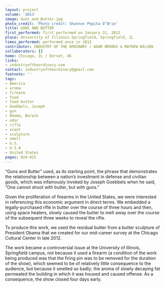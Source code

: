 ```yaml
---
layout: project
volume: '2013'
image: Guns_and_Butter.jpg
photo_credit: 'Photo credit: Shannon Pepita O’Brie'
title: GUNS AND BUTTER
first_performed: first performed on January 31, 2013
place: University of Illinois-Springfield, Springfield, IL
times_performed: performed once in 2013
contributor: INDUSTRY OF THE ORDINARY / ADAM BROOKS & MATHEW WILSON
collaborators: []
home: Chicago, IL / Dorset, UK
links:
- industryoftheordinary.com
contact: industryoftheordinary@gmail.com
footnote: ''
tags:
- America
- aroma
- firearm
- food
- food butter
- Goebbels, Joseph
- gun
- Obama, Barack
- odor
- rifle
- scent
- sculpture
- smell
- U.S.
- U.S.A
- United States
pages: 024-025
---
```


“Guns and Butter” used, as its starting point, the phrase that demonstrates the relationship between a nation’s investment in defense and civilian goods, which was infamously invoked by Joseph Goebbels when he said, “One cannot shoot with butter, but with guns.”

Given the proliferation of firearms in the United States, we were interested in referencing this economic argument in direct terms. We embedded a legally-purchased rifle in butter over the course of three hours and then, using space heaters, slowly caused the butter to melt away over the course of the subsequent three weeks to reveal the rifle.

To produce this work, we used the residual butter from a butter sculpture of President Obama that we created for our mid-career survey at the Chicago Cultural Center in late 2012.

The work became a controversial issue at the University of Illinois, Springfield campus, not because it used a firearm (a condition of the work being produced was that the firing pin was to be removed for the duration of the show), which seemed to be of relatively little consequence to the audience, but because it smelled so badly; the aroma of slowly decaying fat permeated the building in which it was housed and caused offense. As a consequence, the show closed four days early.
